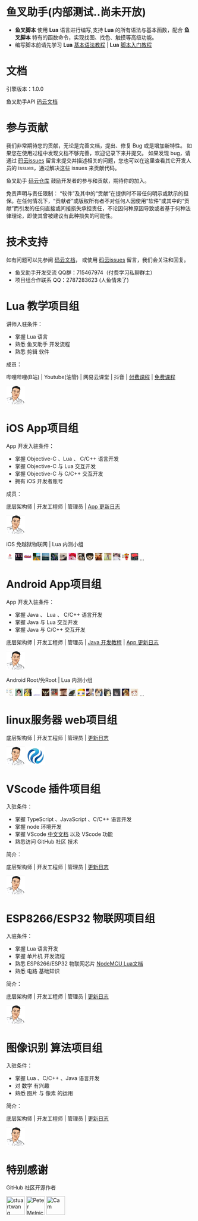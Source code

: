 # 鱼叉助手(内部测试..尚未开放)

+ **鱼叉脚本** 使用 **Lua** 语言进行编写,支持 **Lua** 的所有语法与基本函数，配合 **鱼叉脚本** 特有的函数命令，实现找图、找色、触摸等高级功能。
+ 编写脚本前请先学习 **Lua** [基本语法教程](https://www.bilibili.com/video/BV1rt411f7GY) | **Lua** [脚本入门教程](https://www.bilibili.com/video/BV1SW411C7u3)

# 文档

引擎版本：1.0.0

鱼叉助手API [码云文档](https://gitee.com/lua_development/yxzhushou/blob/master/鱼叉助手API文档.md) 

# 参与贡献

我们非常期待您的贡献，无论是完善文档，提出、修复 Bug 或是增加新特性。
如果您在使用过程中发现文档不够完善，欢迎记录下来并提交。
如果发现 bug，请通过 [码云issues](https://gitee.com/lua_development/yxzhushou/issues) 留言来提交并描述相关的问题，您也可以在这里查看其它开发人员的 issues，通过解决这些 issues 来贡献代码。

鱼叉助手 [码云仓库](https://gitee.com/lua_development/yxzhushou) 鼓励开发者的参与和贡献，期待你的加入。

免责声明与责任限制：
“软件”及其中的“贡献”在提供时不带任何明示或默示的担保。在任何情况下，“贡献者”或版权所有者不对任何人因使用“软件”或其中的“贡献”而引发的任何直接或间接损失承担责任，不论因何种原因导致或者基于何种法律理论，即使其曾被建议有此种损失的可能性。 

# 技术支持

如有问题可以先参阅 [码云文档](https://gitee.com/lua_development/yxzhushou/blob/master/鱼叉助手API文档.md)， 或使用 [码云issues](https://gitee.com/lua_development/yxzhushou/issues) 留言，我们会关注和回复。

- 鱼叉助手开发交流 QQ群：715467974（付费学习私聊群主）
- 项目组合作联系 QQ：2787283623 (人鱼情未了)

# Lua 教学项目组

讲师入驻条件：
* 掌握 Lua 语言
* 熟悉 鱼叉助手 开发流程
* 熟悉 剪辑 软件

成员：

哔哩哔哩(B站) | Youtube(油管) | 网易云课堂 | 抖音 | [付费课程](https://gitee.com/lua_development/yxzhushou/blob/master/付费课程目录.md) | [免费课程](https://space.bilibili.com/72510501)

[//]: contributor-faces

<a href="https://space.bilibili.com/72510501"><img src="mdimg/54623321.png" title="人鱼情未了" width="50" height="50"></a>

[//]: contributor-faces

# iOS App项目组

App 开发入驻条件：
* 掌握 Objective-C 、Lua 、 C/C++ 语言开发
* 掌握 Objective-C 与 Lua 交互开发 
* 掌握 Objective-C 与 C/C++ 交互开发
* 拥有 iOS 开发者账号

成员：

底层架构师 | 开发工程师 | 管理员 | [App 更新日志](https://gitee.com/lua_development/yxzhushou/blob/master/更新日志/iOS更新日志.md)

[//]: contributor-faces

<a href="https://github.com/zifanzilog"><img src="mdimg/54623321.png" title="人鱼情未了" width="50" height="50"></a>

[//]: contributor-faces

iOS 免越狱物联网 | Lua 内测小组

[//]: contributor-faces

<img src="mdimg/ios/QQ截图20210614054514.jpg" width="20" height="20">
<img src="mdimg/ios/QQ图片20210720044027.jpg" width="20" height="20">
<img src="mdimg/ios/QQ图片20210720044113.jpg" width="20" height="20">
<img src="mdimg/ios/QQ图片20210720044128.jpg" width="20" height="20">
<img src="mdimg/ios/QQ图片20210720044200.jpg" width="20" height="20">
<img src="mdimg/ios/QQ图片20210720044209.jpg" width="20" height="20">
<img src="mdimg/ios/QQ图片20210720044219.jpg" width="20" height="20">
<img src="mdimg/ios/QQ图片20210720044250.jpg" width="20" height="20">
<img src="mdimg/ios/QQ图片20210720044304.jpg" width="20" height="20">
<img src="mdimg/ios/QQ图片20210720044312.jpg" width="20" height="20">
<img src="mdimg/ios/QQ图片20210720044320.jpg" width="20" height="20">
<img src="mdimg/ios/QQ图片20210720044330.jpg" width="20" height="20">
<img src="mdimg/ios/QQ图片20210720044337.jpg" width="20" height="20">
<img src="mdimg/ios/QQ图片20210720044345.jpg" width="20" height="20">
<img src="mdimg/ios/QQ图片20210720044358.jpg" width="20" height="20">
...

[//]: contributor-faces

# Android App项目组

App 开发入驻条件：
* 掌握 Java 、 Lua 、 C/C++ 语言开发
* 掌握 Java 与 Lua 交互开发 
* 掌握 Java 与 C/C++ 交互开发

底层架构师 | 开发工程师 | 管理员 | [Java 开发教程](https://docs.qq.com/mind/DVmRQZFFISUV2dXZp)
 | [App 更新日志](https://gitee.com/lua_development/yxzhushou/blob/master/更新日志/Android更新日志.md)

[//]: contributor-faces

<a href="https://github.com/zifanzilog"><img src="mdimg/54623321.png" title="人鱼情未了" width="50" height="50"></a>

[//]: contributor-faces

Android Root/免Root | Lua 内测小组

[//]: contributor-faces

<img src="mdimg/Android/QQ图片20210720045744.jpg" width="20" height="20">
<img src="mdimg/Android/QQ图片20210720045824.jpg" width="20" height="20">
<img src="mdimg/Android/QQ图片20210720045836.jpg" width="20" height="20">
<img src="mdimg/Android/QQ图片20210720045846.jpg" width="20" height="20">
<img src="mdimg/Android/QQ图片20210720045854.jpg" width="20" height="20">
<img src="mdimg/Android/QQ图片20210720045904.jpg" width="20" height="20">
<img src="mdimg/Android/QQ图片20210720045914.jpg" width="20" height="20">
<img src="mdimg/Android/QQ图片20210720045927.jpg" width="20" height="20">
<img src="mdimg/Android/QQ图片20210720045954.jpg" width="20" height="20">
<img src="mdimg/Android/QQ图片20210720050007.jpg" width="20" height="20">
<img src="mdimg/Android/QQ图片20210720050020.jpg" width="20" height="20">
<img src="mdimg/Android/QQ图片20210720050041.png" width="20" height="20">
<img src="mdimg/Android/QQ图片20210720050057.jpg" width="20" height="20">
<img src="mdimg/Android/QQ图片20210720050205.jpg" width="20" height="20">
<img src="mdimg/Android/QQ图片20210720050213.jpg" width="20" height="20">
...

[//]: contributor-faces

# linux服务器 web项目组
底层架构师 | 开发工程师 | 管理员 | [更新日志](https://gitee.com/lua_development/yxzhushou/blob/master/更新日志/Linux更新日志.md)

[//]: contributor-faces

<a href="https://github.com/zifanzilog"><img src="mdimg/54623321.png" title="人鱼情未了" width="50" height="50"></a>
<img src="mdimg/linux/QQ图片20210720044351.jpg" title="人鱼情未了" width="50" height="50">

[//]: contributor-faces

# VScode 插件项目组

入驻条件：
* 掌握 TypeScript 、JavaScript 、C/C++ 语言开发
* 掌握 node 环境开发
* 掌握 VScode [中文文档](https://github.com/zifanzilog/VS-Code-Extension-Doc-ZH) 以及 VScode 功能 
* 熟悉访问 GitHub 社区 技术

简介：

底层架构师 | 开发工程师 | 管理员 | [更新日志](https://gitee.com/lua_development/yxzhushou/blob/master/更新日志/VScode插件更新日志.md)

[//]: contributor-faces

<a href="https://github.com/zifanzilog"><img src="mdimg/54623321.png" title="人鱼情未了" width="50" height="50"></a>

[//]: contributor-faces

# ESP8266/ESP32 物联网项目组

入驻条件：
* 掌握 Lua 语言开发
* 掌握 单片机 开发流程
* 熟悉 ESP8266/ESP32 物联网芯片 [NodeMCU Lua文档](https://nodemcu.readthedocs.io/en/release/)
* 熟悉 电路 基础知识

简介：

底层架构师 | 开发工程师 | 管理员 | [更新日志](https://gitee.com/lua_development/yxzhushou/blob/master/更新日志/ESP8266更新日志.md)

[//]: contributor-faces

<a href="https://github.com/zifanzilog"><img src="mdimg/54623321.png" title="人鱼情未了" width="50" height="50"></a>

[//]: contributor-faces

# 图像识别 算法项目组

入驻条件：
* 掌握 Lua 、C/C++ 、Java 语言开发
* 对 数学 有兴趣
* 熟悉 图片 与 像素 的运用

简介：

底层架构师 | 开发工程师 | 管理员 | [更新日志](https://gitee.com/lua_development/yxzhushou/blob/master/更新日志/图像识别更新日志.md)

[//]: contributor-faces

<a href="https://github.com/zifanzilog"><img src="mdimg/54623321.png" title="人鱼情未了" width="50" height="50"></a>

[//]: contributor-faces


# 特别感谢
GitHub 社区开源作者

[//]: contributor-faces

<a href="https://github.com/stuartwang"><img src="https://avatars.githubusercontent.com/u/16960038?v=4" title="stuartwang" width="50" height="50"></a>
<a href="https://github.com/mpeterv"><img src="https://avatars.githubusercontent.com/u/6032370?v=4" title="Peter Melnichenko" width="50" height="50"></a>
<a href="https://github.com/trixnz"><img src="https://avatars.githubusercontent.com/u/2995953?v=4" title="Cam" width="50" height="50"></a>

[//]: contributor-faces
